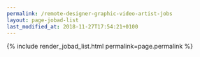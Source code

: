 ```yaml
---
permalink: /remote-designer-graphic-video-artist-jobs
layout: page-jobad-list
last_modified_at: 2018-11-27T17:54:21+0100
---
```

{% include render_jobad_list.html permalink=page.permalink %}
